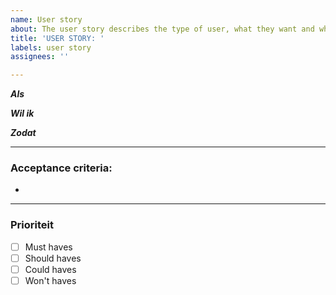 ```yaml
---
name: User story
about: The user story describes the type of user, what they want and why.
title: 'USER STORY: '
labels: user story
assignees: ''

---
```


***Als*** 

***Wil ik*** 

***Zodat*** 

***

### Acceptance criteria:
-

***
### Prioriteit

- [ ] Must haves
- [ ] Should haves
- [ ] Could haves
- [ ] Won't haves
